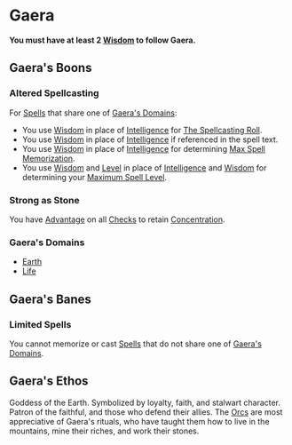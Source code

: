 # Gaera
**You must have at least 2 [Wisdom](../../../../Player%20Characters/Chosen%20Statistics/Wisdom.md) to follow Gaera.**
## Gaera's Boons
### Altered Spellcasting
For [Spells](../../../Spells.md) that share one of [Gaera's Domains](Gaera.md#Gaera's%20Domains):
- You use [Wisdom](../../../../Player%20Characters/Chosen%20Statistics/Wisdom.md) in place of [Intelligence](../../../../Player%20Characters/Chosen%20Statistics/Intelligence.md) for [The Spellcasting Roll](../../../Spellcasting.md#The%20Spellcasting%20Roll).
- You use [Wisdom](../../../../Player%20Characters/Chosen%20Statistics/Wisdom.md) in place of [Intelligence](../../../../Player%20Characters/Chosen%20Statistics/Intelligence.md) if referenced in the spell text.
- You use [Wisdom](../../../../Player%20Characters/Chosen%20Statistics/Wisdom.md) in place of [Intelligence](../../../../Player%20Characters/Chosen%20Statistics/Intelligence.md) for determining [Max Spell Memorization](../../../Spell%20Memorization.md).
- You use [Wisdom](../../../../Player%20Characters/Chosen%20Statistics/Wisdom.md) and [Level](../../../../Player%20Characters/Derived%20Statistics/Level.md) in place of [Intelligence](../../../../Player%20Characters/Chosen%20Statistics/Intelligence.md) and [Wisdom](../../../../Player%20Characters/Chosen%20Statistics/Wisdom.md) for determining your [Maximum Spell Level](../../../Spell%20Level.md#Max%20Spell%20Level).
### Strong as Stone
You have [Advantage](../../../../Game%20Procedures/Dice%20Rolls/Advantage.md) on all [Checks](../../../../Game%20Procedures/Check.md) to retain [Concentration](../../../Concentration.md).
### Gaera's Domains
- [Earth](../../../Spell%20Domains/Earth.md)
- [Life](../../../Spell%20Domains/Life.md)
## Gaera's Banes
### Limited Spells
You cannot memorize or cast [Spells](../../../Spells.md) that do not share one of [Gaera's Domains](Gaera.md#Gaera's%20Domains).
## Gaera's Ethos
Goddess of the Earth. Symbolized by loyalty, faith, and stalwart character. Patron of the faithful, and those who defend their allies. The [Orcs](../../../../Player%20Characters/Ancenstries/Orcs.md) are most appreciative of Gaera's rituals, who have taught them how to live in the mountains, mine their riches, and work their stones.